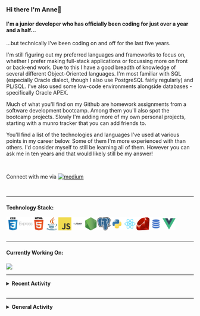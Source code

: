 ### Hi there I'm Anne👋

#### I'm a junior developer who has officially been coding for just over a year and a half...
...but technically I've been coding on and off for the last five years.

I'm still figuring out my preferred languages and frameworks to focus on, whether I prefer making full-stack applications or focussing more on front or back-end work. Due to this I have a good breadth of knowledge of several different Object-Oriented languages. I'm most familiar with SQL (especially Oracle dialect, though I also use PostgreSQL fairly regularly) and PL/SQL. I've also used some low-code environments alongside databases - specifically Oracle APEX.

Much of what you'll find on my Github are homework assignments from a software development bootcamp. Among them you'll also spot the bootcamp projects. Slowly I'm adding more of my own personal projects, starting with a munro tracker that you can add friends to.

You'll find a list of the technologies and languages I've used at various points in my career below. Some of them I'm more experienced with than others. I'd consider myself to still be learning all of them. However you can ask me in ten years and that would likely still be my answer!

<br>

Connect with me via <a href="https://www.linkedin.com/in/anne-mckendry/"><img alt="medium" height="25px" src="https://img.shields.io/badge/linkedin-%230077B5.svg?&style=for-the-badge&logo=linkedin&logoColor=white" /> </a>

<br>

---

#### Technology Stack:

<img align="left" alt="css" width="35px" src="https://raw.githubusercontent.com/github/explore/80688e429a7d4ef2fca1e82350fe8e3517d3494d/topics/css/css.png" />
<img align="left" alt="express" width="35px" src="https://raw.githubusercontent.com/github/explore/80688e429a7d4ef2fca1e82350fe8e3517d3494d/topics/express/express.png" />
<img align="left" alt="html" width="35px"  src="https://raw.githubusercontent.com/github/explore/80688e429a7d4ef2fca1e82350fe8e3517d3494d/topics/html/html.png" />
<img align="left" alt="java" width="35px"  src="https://raw.githubusercontent.com/github/explore/80688e429a7d4ef2fca1e82350fe8e3517d3494d/topics/java/java.png" />
<img align="left" alt="javascript" width="35px"  src="https://raw.githubusercontent.com/github/explore/80688e429a7d4ef2fca1e82350fe8e3517d3494d/topics/javascript/javascript.png" />
<img align="left" alt="jquery" width="35px"  src="https://raw.githubusercontent.com/github/explore/80688e429a7d4ef2fca1e82350fe8e3517d3494d/topics/jquery/jquery.png" />
<img align="left" alt="node" width="35px"  src="https://raw.githubusercontent.com/github/explore/80688e429a7d4ef2fca1e82350fe8e3517d3494d/topics/nodejs/nodejs.png" />
<img align="left" alt="postgres" width="35px"  src="https://raw.githubusercontent.com/github/explore/80688e429a7d4ef2fca1e82350fe8e3517d3494d/topics/postgresql/postgresql.png" />
<img align="left" alt="python" width="35px"  src="https://raw.githubusercontent.com/github/explore/80688e429a7d4ef2fca1e82350fe8e3517d3494d/topics/python/python.png" />
<img align="left" alt="react" width="35px"  src="https://raw.githubusercontent.com/github/explore/80688e429a7d4ef2fca1e82350fe8e3517d3494d/topics/react/react.png" />
<img align="left" alt="ruby" width="35px"  src="https://raw.githubusercontent.com/github/explore/80688e429a7d4ef2fca1e82350fe8e3517d3494d/topics/ruby/ruby.png" />
<img align="left" alt="sql" width="35px"  src="https://raw.githubusercontent.com/github/explore/80688e429a7d4ef2fca1e82350fe8e3517d3494d/topics/sql/sql.png" />
<img align="left" alt="vue" width="35px"  src="https://raw.githubusercontent.com/github/explore/80688e429a7d4ef2fca1e82350fe8e3517d3494d/topics/vue/vue.png" />

<br>
<br>
<br>

---

#### Currently Working On:

<a href="https://github.com/annemck/github-readme-stats">
   <img align="center" src="https://github-readme-stats.annemck.vercel.app/api/pin/?username=annemck&repo=munro_tracker&hide_border=true" />
</a>

<br>

---

<details><summary><b>Recent Activity</b></summary>
   
   <br>

   <!--START_SECTION:activity-->
1. 🎉 Merged PR [#1](https://github.com/annemck/annemck/pull/1) in [annemck/annemck](https://github.com/annemck/annemck)
2. 💪 Opened PR [#1](https://github.com/annemck/annemck/pull/1) in [annemck/annemck](https://github.com/annemck/annemck)
   <!--END_SECTION:activity-->
   
   
   <a href="https://github.com/annemck/github-readme-stats">
      <img align="center" src="https://github-readme-stats.vercel.app/api/wakatime?username=annemck&v=2&layout=compact&hide_border=true" />
   </a>

</details>

<br>

---

<details><summary><b>General Activity</b></summary>

   <a href="https://github.com/annemck/github-readme-stats">
     <img align="center" src="https://github-readme-stats.annemck.vercel.app/api?username=annemck&count_private=true&show_icons=true&include_all_commits=true&hide=issues&hide_border=true" />
   </a>
   <a href="https://github.com/annemck/github-readme-stats">
     <img align="center" src="https://github-readme-stats.annemck.vercel.app/api/top-langs/?username=annemck&langs_count=10&include_all_comits=true&count_private=true&layout=compact&hide_border=true" />
   </a>
</details>

